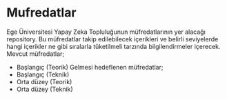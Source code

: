 # Mufredatlar
Ege Üniversitesi Yapay Zeka Topluluğunun müfredatlarının yer alacağı repository.
Bu müfredatlar takip edilebilecek içerikleri ve belirli seviyelerde hangi içerikler ne gibi sıralarla tüketilmeli tarzında bilgilendirmeler içerecek.
Mevcut müfredatlar;
- Başlangıç (Teorik)
Gelmesi hedeflenen müfredatlar;
- Başlangıç (Teknik)
- Orta düzey (Teorik)
- Orta düzey (Teknik)
